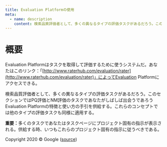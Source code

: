 ```yaml
---
title: Evaluation Platformの使用
meta:
  - name: description
    content: 検索品質評価者として、多くの異なるタイプの評価タスクがあるだろう。このセクションではPQ評価とNM評価のタスクであなたがしばしば出会うであろうEvaluation Platformの特徴と使い方の手引を供給する。
---
```


# 概要

Evaluation Platformはタスクを取得して評価するために使うシステムだ。あなたはこのリンク：「[http://www.raterhub.com/evaluation/rater](http://www.raterhub.com/evaluation/rater)」によってEvaluation Platformにアクセスできる。

検索品質評価者として、多くの異なるタイプの評価タスクがあるだろう。このセクションではPQ評価とNM評価のタスクであなたがしばしば出会うであろうEvaluation Platformの特徴と使い方の手引を供給する。これらのコンセプトでは他のタイプの評価タスクも同様に適用する。

**重要：**<!-- -->多くのタスクであなたはタスクページにプロジェクト固有の指示が表示される。供給する時、いつもこれらのプロジェクト固有の指示に従うべきである。

<div class="source">
Copyright 2020 © Google (<a href="https://static.googleusercontent.com/media/guidelines.raterhub.com///searchqualityevaluatorguidelines.pdf">source</a>)
</div>
